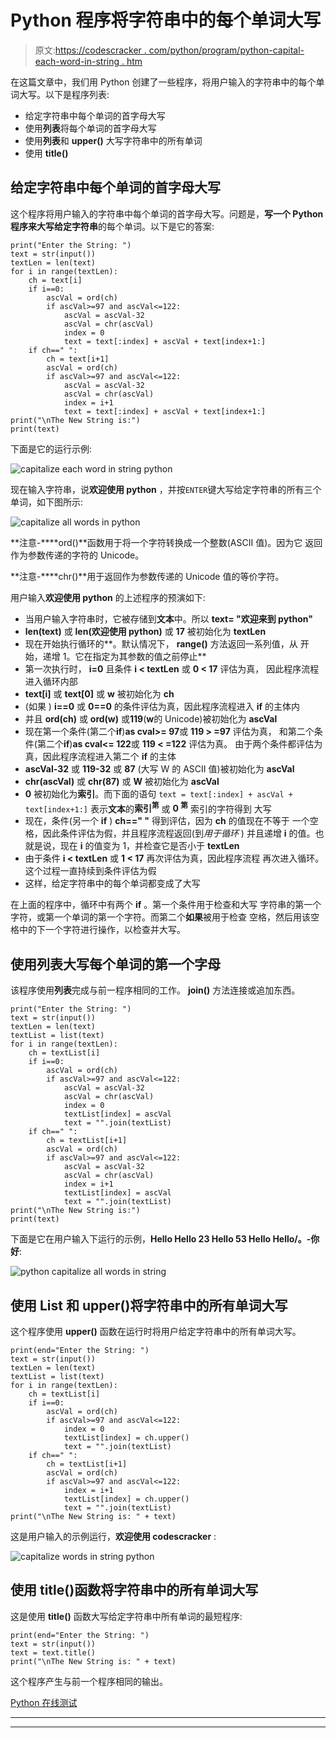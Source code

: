 # Python 程序将字符串中的每个单词大写

> 原文:[https://codescracker . com/python/program/python-capital-each-word-in-string . htm](https://codescracker.com/python/program/python-capitalize-each-word-in-string.htm)

在这篇文章中，我们用 Python 创建了一些程序，将用户输入的字符串中的每个单词大写。以下是程序列表:

*   给定字符串中每个单词的首字母大写
*   使用**列表**将每个单词的首字母大写
*   使用**列表**和 **upper()** 大写字符串中的所有单词
*   使用 **title()**

## 给定字符串中每个单词的首字母大写

这个程序将用户输入的字符串中每个单词的首字母大写。问题是，**写一个 Python 程序来大写给定字符串**的每个单词。以下是它的答案:

```
print("Enter the String: ")
text = str(input())
textLen = len(text)
for i in range(textLen):
    ch = text[i]
    if i==0:
        ascVal = ord(ch)
        if ascVal>=97 and ascVal<=122:
            ascVal = ascVal-32
            ascVal = chr(ascVal)
            index = 0
            text = text[:index] + ascVal + text[index+1:]
    if ch==" ":
        ch = text[i+1]
        ascVal = ord(ch)
        if ascVal>=97 and ascVal<=122:
            ascVal = ascVal-32
            ascVal = chr(ascVal)
            index = i+1
            text = text[:index] + ascVal + text[index+1:]
print("\nThe New String is:")
print(text)
```

下面是它的运行示例:

![capitalize each word in string python](../Images/f94671487c8f4e95bb5e7df57e72af08.png)

现在输入字符串，说**欢迎使用 python** ，并按`ENTER`键大写给定字符串的所有三个 单词，如下图所示:

![capitalize all words in python](../Images/7bb1b0cd7a21b03bcfae994fbd7e519a.png)

**注意-****ord()**函数用于将一个字符转换成一个整数(ASCII 值)。因为它 返回作为参数传递的字符的 Unicode。

**注意-****chr()**用于返回作为参数传递的 Unicode 值的等价字符。

用户输入**欢迎使用 python** 的上述程序的预演如下:

*   当用户输入字符串时，它被存储到**文本**中。所以 **text= "欢迎来到 python"**
*   **len(text)** 或 **len(欢迎使用 python)** 或 **17** 被初始化为 **textLen**
*   现在开始执行循环的**。默认情况下， **range()** 方法返回一系列值，从 开始，递增 1。它在指定为其参数的值之前停止**
*   第一次执行时， **i=0** 且条件 **i < textLen** 或 **0 < 17** 评估为真， 因此程序流程进入循环内部
*   **text[i]** 或 **text[0]** 或 **w** 被初始化为 **ch**
*   (如果 ) **i==0** 或 **0==0** 的条件评估为真，因此程序流程进入 **if** 的主体内
*   并且 **ord(ch)** 或 **ord(w)** 或**119**(**w**的 Unicode)被初始化为 **ascVal**
*   现在第一个条件(第二个**if**)**as cval>= 97**或 **119 > =97** 评估为真， 和第二个条件(第二个**if**)**as cval<= 122**或 **119 < =122** 评估为真。 由于两个条件都评估为真，因此程序流程进入第二个 **if** 的主体
*   **ascVal-32** 或 **119-32** 或 **87** (大写 W 的 ASCII 值)被初始化为 **ascVal**
*   **chr(ascVal)** 或 **chr(87)** 或 **W** 被初始化为 **ascVal**
*   **0** 被初始化为**索引**。而下面的语句
    `text = text[:index] + ascVal + text[index+1:]`
    表示**文本**的**索引<sup>第</sup>** 或 **0 <sup>第</sup>** 索引的字符得到 大写
*   现在，条件(另一个 **if** ) **ch==" "** 得到评估，因为 **ch** 的值现在不等于 一个空格，因此条件评估为假，并且程序流程返回(到*用于循环* ) 并且递增 **i** 的值。也就是说，现在 **i** 的值变为 1，并检查它是否小于 **textLen**
*   由于条件 **i < textLen** 或 **1 < 17** 再次评估为真，因此程序流程 再次进入循环。这个过程一直持续到条件评估为假
*   这样，给定字符串中的每个单词都变成了大写

在上面的程序中，循环中有两个 **if** 。第一个条件用于检查和大写 字符串的第一个字符，或第一个单词的第一个字符。而第二个**如果**被用于检查 空格，然后用该空格中的下一个字符进行操作，以检查并大写。

## 使用列表大写每个单词的第一个字母

该程序使用**列表**完成与前一程序相同的工作。 **join()** 方法连接或追加东西。

```
print("Enter the String: ")
text = str(input())
textLen = len(text)
textList = list(text)
for i in range(textLen):
    ch = textList[i]
    if i==0:
        ascVal = ord(ch)
        if ascVal>=97 and ascVal<=122:
            ascVal = ascVal-32
            ascVal = chr(ascVal)
            index = 0
            textList[index] = ascVal
            text = "".join(textList)
    if ch==" ":
        ch = textList[i+1]
        ascVal = ord(ch)
        if ascVal>=97 and ascVal<=122:
            ascVal = ascVal-32
            ascVal = chr(ascVal)
            index = i+1
            textList[index] = ascVal
            text = "".join(textList)
print("\nThe New String is:")
print(text)
```

下面是它在用户输入下运行的示例，**Hello Hello 23 Hello 53 Hello Hello/。-你好**:

![python capitalize all words in string](../Images/9d5ca02b9a37874cb626dda6a4f7321f.png)

## 使用 List 和 upper()将字符串中的所有单词大写

这个程序使用 **upper()** 函数在运行时将用户给定字符串中的所有单词大写。

```
print(end="Enter the String: ")
text = str(input())
textLen = len(text)
textList = list(text)
for i in range(textLen):
    ch = textList[i]
    if i==0:
        ascVal = ord(ch)
        if ascVal>=97 and ascVal<=122:
            index = 0
            textList[index] = ch.upper()
            text = "".join(textList)
    if ch==" ":
        ch = textList[i+1]
        ascVal = ord(ch)
        if ascVal>=97 and ascVal<=122:
            index = i+1
            textList[index] = ch.upper()
            text = "".join(textList)
print("\nThe New String is: " + text)
```

这是用户输入的示例运行，**欢迎使用 codescracker** :

![capitalize words in string python](../Images/266f6e75d73f92e2065d3c0f773fb0a4.png)

## 使用 title()函数将字符串中的所有单词大写

这是使用 **title()** 函数大写给定字符串中所有单词的最短程序:

```
print(end="Enter the String: ")
text = str(input())
text = text.title()
print("\nThe New String is: " + text)
```

这个程序产生与前一个程序相同的输出。

[Python 在线测试](/exam/showtest.php?subid=10)

* * *

* * *